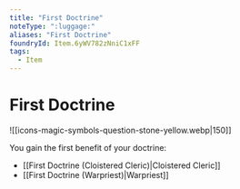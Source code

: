 ```yaml
---
title: "First Doctrine"
noteType: ":luggage:"
aliases: "First Doctrine"
foundryId: Item.6yWV782zNniC1xFF
tags:
  - Item
---
```


# First Doctrine
![[icons-magic-symbols-question-stone-yellow.webp|150]]

You gain the first benefit of your doctrine:

*   [[First Doctrine (Cloistered Cleric)|Cloistered Cleric]]
*   [[First Doctrine (Warpriest)|Warpriest]]
